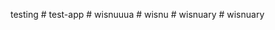 testing
#   t e s t - a p p 
 
 #   w i s n u u u a  
 #   w i s n u  
 #   w i s n u a r y  
 #   w i s n u a r y  
 